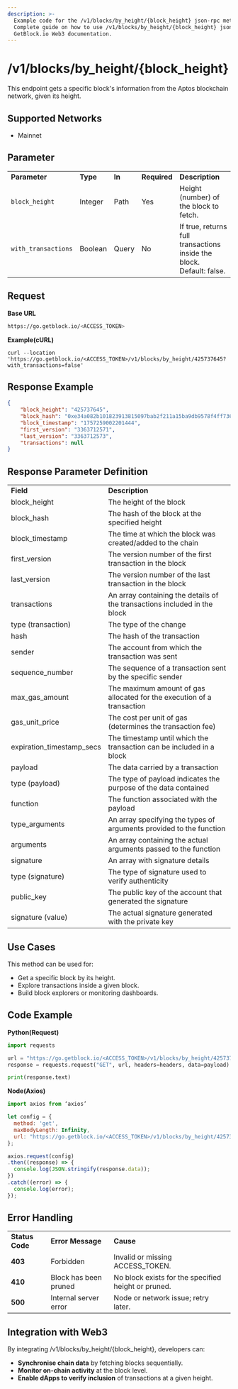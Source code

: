 ```yaml
---
description: >-
  Example code for the /v1/blocks/by_height/{block_height} json-rpc method.
  Сomplete guide on how to use /v1/blocks/by_height/{block_height} json-rpc in
  GetBlock.io Web3 documentation.
---
```


# /v1/blocks/by_height/{block_height}

This endpoint gets a specific block's information from the Aptos blockchain network, given its height.

## Supported Networks

* Mainnet

## Parameter

<table>
  <tr>
   <td><strong>Parameter</strong>
   </td>
   <td><strong>Type</strong>
   </td>
   <td><strong>In</strong>
   </td>
   <td><strong>Required</strong>
   </td>
   <td><strong>Description</strong>
   </td>
  </tr>
  <tr>
   <td><code>block_height</code>
   </td>
   <td>Integer
   </td>
   <td>Path
   </td>
   <td>Yes
   </td>
   <td>Height (number) of the block to fetch.
   </td>
  </tr>
  <tr>
   <td><code>with_transactions</code>
   </td>
   <td>Boolean
   </td>
   <td>Query
   </td>
   <td>No
   </td>
   <td>If true, returns full transactions inside the block. Default: false.
   </td>
  </tr>
</table>

## Request

**Base URL**
```bash
https://go.getblock.io/<ACCESS_TOKEN>
```

**Example(cURL)**

```curl
curl --location 'https://go.getblock.io/<ACCESS_TOKEN>/v1/blocks/by_height/425737645?with_transactions=false'
```

## Response Example

```json
{
    "block_height": "425737645",
    "block_hash": "0xe34a082b101823913815097bab2f211a15ba9db9578f4ff736ad01df1b28fb66",
    "block_timestamp": "1757259002201444",
    "first_version": "3363712571",
    "last_version": "3363712573",
    "transactions": null
}

```

## Response Parameter Definition
<table>
  <tr>
   <td><strong>Field</strong>
   </td>
   <td><strong>Description</strong>
   </td>
  </tr>
  <tr>
   <td>block_height
   </td>
   <td>The height of the block
   </td>
  </tr>
  <tr>
   <td>block_hash
   </td>
   <td>The hash of the block at the specified height
   </td>
  </tr>
  <tr>
   <td>block_timestamp
   </td>
   <td>The time at which the block was created/added to the chain
   </td>
  </tr>
  <tr>
   <td>first_version
   </td>
   <td>The version number of the first transaction in the block
   </td>
  </tr>
  <tr>
   <td>last_version
   </td>
   <td>The version number of the last transaction in the block
   </td>
  </tr>
  <tr>
   <td>transactions
   </td>
   <td>An array containing the details of the transactions included in the block
   </td>
  </tr>
  <tr>
   <td>type (transaction)
   </td>
   <td>The type of the change
   </td>
  </tr>
  <tr>
   <td>hash
   </td>
   <td>The hash of the transaction
   </td>
  </tr>
  <tr>
   <td>sender
   </td>
   <td>The account from which the transaction was sent
   </td>
  </tr>
  <tr>
   <td>sequence_number
   </td>
   <td>The sequence of a transaction sent by the specific sender
   </td>
  </tr>
  <tr>
   <td>max_gas_amount
   </td>
   <td>The maximum amount of gas allocated for the execution of a transaction
   </td>
  </tr>
  <tr>
   <td>gas_unit_price
   </td>
   <td>The cost per unit of gas (determines the transaction fee)
   </td>
  </tr>
  <tr>
   <td>expiration_timestamp_secs
   </td>
   <td>The timestamp until which the transaction can be included in a block
   </td>
  </tr>
  <tr>
   <td>payload
   </td>
   <td>The data carried by a transaction
   </td>
  </tr>
  <tr>
   <td>type (payload)
   </td>
   <td>The type of payload indicates the purpose of the data contained
   </td>
  </tr>
  <tr>
   <td>function
   </td>
   <td>The function associated with the payload
   </td>
  </tr>
  <tr>
   <td>type_arguments
   </td>
   <td>An array specifying the types of arguments provided to the function
   </td>
  </tr>
  <tr>
   <td>arguments
   </td>
   <td>An array containing the actual arguments passed to the function
   </td>
  </tr>
  <tr>
   <td>signature
   </td>
   <td>An array with signature details
   </td>
  </tr>
  <tr>
   <td>type (signature)
   </td>
   <td>The type of signature used to verify authenticity
   </td>
  </tr>
  <tr>
   <td>public_key
   </td>
   <td>The public key of the account that generated the signature
   </td>
  </tr>
  <tr>
   <td>signature (value)
   </td>
   <td>The actual signature generated with the private key
   </td>
  </tr>
</table>

## Use Cases
This method can be used for:
* Get a specific block by its height.
* Explore transactions inside a given block.
* Build block explorers or monitoring dashboards.

## Code Example

**Python(Request)**

```python
import requests

url = "https://go.getblock.io/<ACCESS_TOKEN>/v1/blocks/by_height/425737645?with_transactions=false"
response = requests.request("GET", url, headers=headers, data=payload)

print(response.text)
```
**Node(Axios)**
```js
import axios from ‘axios’

let config = {
  method: 'get',
  maxBodyLength: Infinity,
  url: "https://go.getblock.io/<ACCESS_TOKEN>/v1/blocks/by_height/425737645?with_transactions=false"
};

axios.request(config)
.then((response) => {
  console.log(JSON.stringify(response.data));
})
.catch((error) => {
  console.log(error);
});
```
## Error Handling

<table>
  <tr>
   <td><strong>Status Code</strong>
   </td>
   <td><strong>Error Message</strong>
   </td>
   <td><strong>Cause</strong>
   </td>
  </tr>
  <tr>
   <td><strong>403</strong>
   </td>
   <td>Forbidden
   </td>
   <td>Invalid or missing ACCESS_TOKEN.
   </td>
  </tr>
  <tr>
   <td><strong>410</strong>
   </td>
   <td>Block has been pruned
   </td>
   <td>No block exists for the specified height or pruned.
   </td>
  </tr>
  <tr>
   <td><strong>500</strong>
   </td>
   <td>Internal server error
   </td>
   <td>Node or network issue; retry later.
   </td>
  </tr>
</table>


## Integration with Web3

By integrating /v1/blocks/by_height/{block_height}, developers can:
* __Synchronise chain data__ by fetching blocks sequentially.
* __Monitor on-chain activity__ at the block level.
* __Enable dApps to verify inclusion__ of transactions at a given height.
